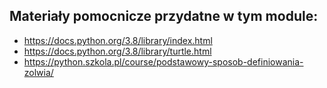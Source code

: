## Materiały pomocnicze przydatne w tym module:

* https://docs.python.org/3.8/library/index.html
* https://docs.python.org/3.8/library/turtle.html
* https://python.szkola.pl/course/podstawowy-sposob-definiowania-zolwia/

